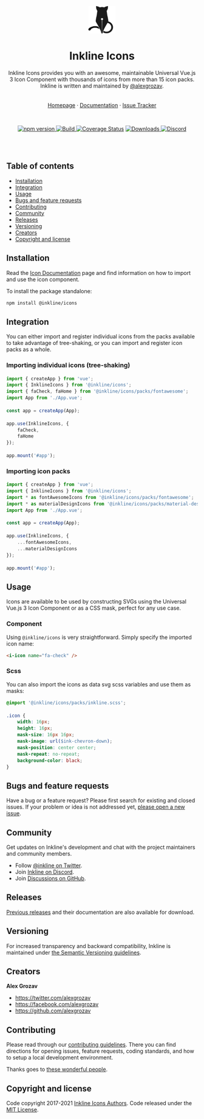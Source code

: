 <p align="center">
    <a href="https://inkline.io/">
        <img src="https://raw.githubusercontent.com/inkline/inkline/master/packages/docs/static/images/logo.png" alt="Inkline logo" width=72 height=72>
    </a>
</p>

<h1 align="center">Inkline Icons</h1>

<p align="center">
    Inkline Icons provides you with an awesome, maintainable Universal Vue.js 3 Icon Component with thousands of icons from more than 15 icon packs. Inkline is written and maintained by <a href="https://twitter.com/alexgrozav">@alexgrozav</a>.
    <br/>
    <br/>
    <br/>
    <a href="https://inkline.io">Homepage</a>
    ·
    <a href="https://inkline.io/docs/components/icon">Documentation</a>
    ·
    <a href="https://github.com/inkline/icons/issues">Issue Tracker</a>
</p>

<br/>

<p align="center">
    <a href="https://www.npmjs.com/package/@inkline/icons">
        <img src="https://img.shields.io/npm/v/@inkline/icons.svg" alt="npm version">
    </a>
    <a href="https://github.com/inkline/icons/actions/workflows/workflow.yml">
        <img src="https://github.com/inkline/icons/actions/workflows/workflow.yml/badge.svg" alt="Build">
    </a>
    <a href='https://codecov.io/gh/inkline/icons'><img src='https://codecov.io/gh/inkline/icons/branch/master/graph/badge.svg?token=C4PI2D5CAF' alt='Coverage Status' /></a>
    <a href="https://www.npmjs.com/package/@inkline/icons">
        <img src="https://img.shields.io/npm/dm/@inkline/icons.svg" alt="Downloads">
    </a>
    <a href="https://discord.gg/2w5UGnK">
        <img src="https://img.shields.io/discord/550436704482492429.svg" alt="Discord">
    </a>
</p>

<br/>
<br/>

## Table of contents
- [Installation](#installation)
- [Integration](#integration)
- [Usage](#usage)
- [Bugs and feature requests](#bugs-and-feature-requests)
- [Contributing](#contributing)
- [Community](#community)
- [Releases](#releases)
- [Versioning](#versioning)
- [Creators](#creators)
- [Copyright and license](#copyright-and-license)

## Installation
Read the [Icon Documentation](https://inkline.io/docs/components/icon) page and find information on how to import and use the icon component.

To install the package standalone:

~~~bash
npm install @inkline/icons
~~~

## Integration

You can either import and register individual icons from the packs available to take advantage of tree-shaking, or you can import and register icon packs as a whole.

### Importing individual icons (tree-shaking)

~~~js
import { createApp } from 'vue';
import { InklineIcons } from '@inkline/icons';
import { faCheck, faHome } from '@inkline/icons/packs/fontawesome';
import App from './App.vue';

const app = createApp(App);

app.use(InklineIcons, {
    faCheck,
    faHome
});

app.mount('#app');
~~~

### Importing icon packs

~~~js
import { createApp } from 'vue';
import { InklineIcons } from '@inkline/icons';
import * as fontAwesomeIcons from '@inkline/icons/packs/fontawesome';
import * as materialDesignIcons from '@inkline/icons/packs/material-design';
import App from './App.vue';

const app = createApp(App);

app.use(InklineIcons, {
    ...fontAwesomeIcons,
    ...materialDesignIcons
});

app.mount('#app');
~~~

## Usage
Icons are available to be used by constructing SVGs using the Universal Vue.js 3 Icon Component or as a CSS mask, perfect for any use case.

### Component
Using `@inkline/icons` is very straightforward. Simply specify the imported icon name:

```html
<i-icon name="fa-check" />
```

### Scss
You can also import the icons as data svg scss variables and use them as masks:

```scss
@import '@inkline/icons/packs/inkline.scss';

.icon {
    width: 16px;
    height: 16px;
    mask-size: 16px 16px;
    mask-image: url($ink-chevron-down);
    mask-position: center center;
    mask-repeat: no-repeat;
    background-color: black;
}
```

## Bugs and feature requests
Have a bug or a feature request? Please first search for existing and closed issues.
If your problem or idea is not addressed yet, [please open a new issue](https://github.com/inkline/icons/issues/new).

## Community
Get updates on Inkline's development and chat with the project maintainers and community members.
- Follow [@inkline on Twitter](https://twitter.com/inkline).
- Join [Inkline on Discord](https://discord.com/invite/2w5UGnK).
- Join [Discussions on GitHub](https://github.com/inkline/inkline/discussions).

## Releases
[Previous releases](https://github.com/inkline/icons/releases) and their documentation are also available for download.

## Versioning
For increased transparency and backward compatibility,
Inkline is maintained under [the Semantic Versioning guidelines](https://semver.org/).

## Creators
**Alex Grozav**

- <https://twitter.com/alexgrozav>
- <https://facebook.com/alexgrozav>
- <https://github.com/alexgrozav>

## Contributing
Please read through our [contributing guidelines](https://github.com/inkline/inkline/blob/master/.github/CONTRIBUTING.md).
There you can find directions for opening issues, feature requests, coding standards, and how to setup a local development environment.

Thanks goes to [these wonderful people](https://github.com/inkline/icons#contributing).

## Copyright and license
Code copyright 2017-2021 [Inkline Icons Authors](https://github.com/inkline/icons/graphs/contributors).
Code released under the [MIT License](https://github.com/inkline/icons/blob/master/LICENSE).
